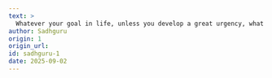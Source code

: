 ```yaml
---
text: >
  Whatever your goal in life, unless you develop a great urgency, what could be near will be far away.
author: Sadhguru
origin: 1
origin_url:
id: sadhguru-1
date: 2025-09-02 
---
```

